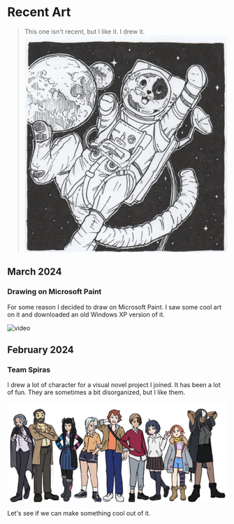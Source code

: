 # Recent Art

> This one isn't recent, but I like it. I drew it.
![Astronaut Cat](/media/Astronauta.jpg "Astronauta - Ink on paper, Jan 2018")

## March 2024

### Drawing on Microsoft Paint

For some reason I decided to draw on Microsoft Paint. I saw some cool art on it and downloaded an old Windows XP version of it.

![video](https://youtu.be/-NypF308oaQ)

## February 2024

### Team Spiras

I drew a lot of character for a visual novel project I joined. It has been a lot of fun. They are sometimes a bit disorganized, but I like them.

![Cast of the VN](/media/spirasWWCCast.webp)

Let's see if we can make something cool out of it.
